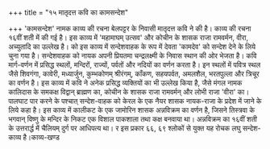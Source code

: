 +++
title = "१५ मातृदत्त कवि का कामसन्देश"

+++
'कामसन्देश' नामक काव्य की रचना बेलपट्टर के निवासी मातृदत्त कवि ने की है। काव्य की रचना १६वीं शती में की गई है। इस काव्य में 'महामाघम् उत्सव' और कोचीन के शासक राजा रामवर्मन, वीरा, अच्युतादि का उल्लेख है।
को इस काव्य में सन्देशवाहक के रूप में देवता 'कामदेव' को सन्देश देने के लिये चुना गया है। सन्देशवाहक को नायक अपनी प्रियतमा चन्द्रलक्ष्मी के निवास स्थान की ओर भेजता है। कवि मार्ग-वर्णन में प्रसिद्ध स्थलों, मन्दिरों, राज्यों, पर्वतों और नदियों का वर्णन करता है। इन स्थलों में पवित्र स्थल जैसे शिवगंगा, कावेरी, मध्यार्जुन, कुम्भकोणम् श्रीरंगम्, काँकण, सहयपर्वत, अमलशैल, भरतपुल्ला और त्रिचूर का वर्णन है।
इस काव्य में कवि ने अनेक प्रसिद्ध व्यक्तियों का भी उल्लेख किया है, जैसे मंगल नामक कालिदास के समकक्ष विद्वान् ब्राह्मण का, कोचीन के शासक राजा रामवर्मन् और लोभी राजा 'वीरा' का। पालघाट पार करने के पश्चात् सन्देश-वाहक को केरल के एक नैयर शासक नायक-राजा के प्रदेश में जाने के लिये कहा है। इस काव्य में कालीकट के एक जामोरिन शासक अन्नविक्रम का वर्णन है, जिसने तिस्त्रवा के भगवान् विष्णु के मन्दिर के निकट एक विशाल पाकशाला तथा कक्ष बनवाया था। अन्नविक्रम का १६वीं शती के उत्तरार्द्ध में चैलियम् दुर्ग पर आधिपत्य था।
र इस प्रकार ६६, ६९ श्लोकों से युक्त यह रोचक लघु सन्देश-काव्य है।काव्य-खण्ड

